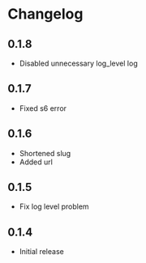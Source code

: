 # Changelog

## 0.1.8

- Disabled unnecessary log_level log

## 0.1.7
- Fixed s6 error

## 0.1.6

- Shortened slug
- Added url

## 0.1.5

- Fix log level problem

## 0.1.4

- Initial release
